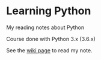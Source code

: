 # Learning Python
My reading notes about Python

Course done with Python 3.x (3.6.x)

See the [wiki page](../../wiki) to read my note.
